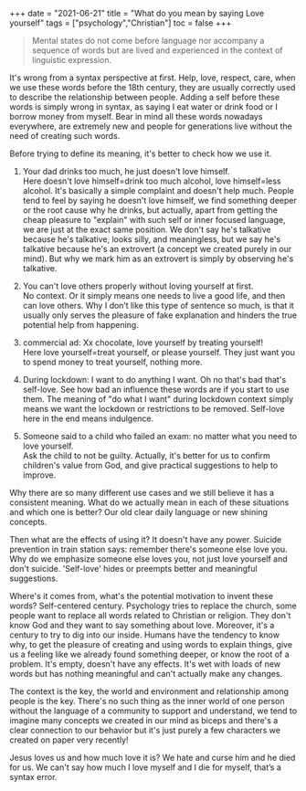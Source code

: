 +++ 
date = "2021-06-21"
title = "What do you mean by saying Love yourself"
tags = ["psychology","Christian"]
toc = false
+++

>  Mental states do not come before language nor accompany a sequence of words but are lived and experienced in the context of linguistic expression.

It's wrong from a syntax perspective at first. Help, love, respect, care, when we use these words before the 18th century, they are usually correctly used to describe the relationship between people. Adding a self before these words is simply wrong in syntax, as saying I eat water or drink food or I borrow money from myself. Bear in mind all these words nowadays everywhere, are extremely new and people for generations live without the need of creating such words.

Before trying to define its meaning, it's better to check how we use it.

1. Your dad drinks too much, he just doesn't love himself.  
Here doesn't love himself=drink too much alcohol, love himself=less alcohol. It's basically a simple complaint and doesn't help much. People tend to feel by saying he doesn't love himself, we find something deeper or the root cause why he drinks, but actually, apart from getting the cheap pleasure to "explain" with such self or inner focused language, we are just at the exact same position. We don't say he's talkative because he's talkative, looks silly, and meaningless, but we say he's talkative because he's an extrovert (a concept we created purely in our mind). But why we mark him as an extrovert is simply by observing he's talkative.

2. You can't love others properly without loving yourself at first.  
No context. Or it simply means one needs to live a good life, and then can love others. Why I don’t like this type of sentence so much, is that it usually only serves the pleasure of fake explanation and hinders the true potential help from happening.

3. commercial ad: Xx chocolate, love yourself by treating yourself!  
Here love yourself=treat yourself, or please yourself. They just want you to spend money to treat yourself, nothing more.

4. During lockdown: I want to do anything I want. Oh no that's bad that's self-love.
See how bad an influence these words are if you start to use them. The meaning of "do what I want" during lockdown context simply means we want the lockdown or restrictions to be removed. Self-love here in the end means indulgence.  

5. Someone said to a child who failed an exam: no matter what you need to love yourself.  
Ask the child to not be guilty. Actually, it's better for us to confirm children's value from God, and give practical suggestions to help to improve.

Why there are so many different use cases and we still believe it has a consistent meaning. What do we actually mean in each of these situations and which one is better? Our old clear daily language or new shining concepts.

Then what are the effects of using it? It doesn't have any power. Suicide prevention in train station says: remember there's someone else love you. Why do we emphasize someone else loves you, not just love yourself and don't suicide. 'Self-love' hides or preempts better and meaningful suggestions.

Where's it comes from, what's the potential motivation to invent these words? Self-centered century. Psychology tries to replace the church, some people want to replace all words related to Christian or religion. They don't know God and they want to say something about love. Moreover, it's a century to try to dig into our inside. Humans have the tendency to know why, to get the pleasure of creating and using words to explain things, give us a feeling like we already found something deeper, or know the root of a problem. It's empty, doesn't have any effects. It's wet with loads of new words but has nothing meaningful and can't actually make any changes.

The context is the key, the world and environment and relationship among people is the key. There's no such thing as the inner world of one person without the language of a community to support and understand, we tend to imagine many concepts we created in our mind as biceps and there's a clear connection to our behavior but it's just purely a few characters we created on paper very recently!

Jesus loves us and how much love it is? We hate and curse him and he died for us. We can't say how much I love myself and I die for myself, that’s a syntax error.


